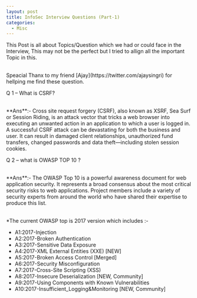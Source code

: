 ```yaml
---
layout: post
title: InfoSec Interview Questions (Part-1)
categories:
  - Misc
---
```


<p>This Post is all about Topics/Question which we had or could face in the Interview, This may not be the perfect but I tried to allign all the important Topic in this.</p>
<br>Speacial Thanx to my friend [Ajay](https://twitter.com/ajaysingri) for hellping me find these question.

<p Class="message">
  Q 1 – What is CSRF?
</p>
<br>**Ans**:- Cross site request forgery (CSRF), also known as XSRF, Sea Surf or Session Riding, is an attack vector that tricks a web browser into executing an unwanted action in an application to which a user is logged in.
<br>A successful CSRF attack can be devastating for both the business and user. It can result in damaged client relationships, unauthorized fund transfers, changed passwords and data theft—including stolen session cookies.

<p Class="message">
  Q 2 – what is OWASP TOP 10 ?
</p>
<br>**Ans**:- The OWASP Top 10 is a powerful awareness document for web application security. It represents a broad consensus about the most critical security risks to web applications. Project members include a variety of security experts from around the world who have shared their expertise to produce this list.

<br>*The current OWASP top is 2017 version which includes :-
  *	A1:2017-Injection
  *	A2:2017-Broken Authentication
  *	A3:2017-Sensitive Data Exposure
  *	A4:2017-XML External Entities (XXE) [NEW]
  *	A5:2017-Broken Access Control [Merged]
  *	A6:2017-Security Misconfiguration
  *	A7:2017-Cross-Site Scripting (XSS)
  *	A8:2017-Insecure Deserialization [NEW, Community]
  *	A9:2017-Using Components with Known Vulnerabilities
  *	A10:2017-Insufficient_Logging&Monitoring [NEW, Community]
